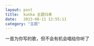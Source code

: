 ```yaml
---
layout: post
title:  kunka 主题归来
date:   2013-08-11 12:55:11
category: "主题"
---
```


一首为你写的歌，但不会有机会唱给你听了
